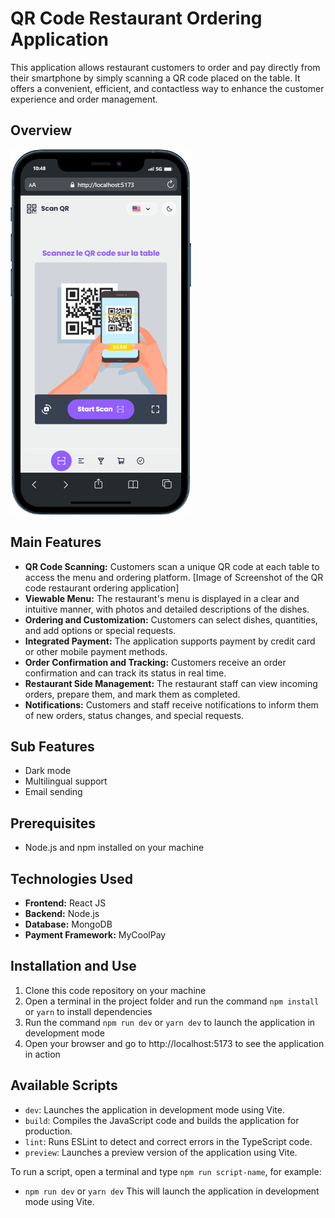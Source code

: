 # QR Code Restaurant Ordering Application

This application allows restaurant customers to order and pay directly from their smartphone by simply scanning a QR code placed on the table. It offers a convenient, efficient, and contactless way to enhance the customer experience and order management.

## Overview

![Capture d'écran de l'application](./public/screenshot.png)

## Main Features

* **QR Code Scanning:** Customers scan a unique QR code at each table to access the menu and ordering platform.
[Image of Screenshot of the QR code restaurant ordering application]
* **Viewable Menu:** The restaurant's menu is displayed in a clear and intuitive manner, with photos and detailed descriptions of the dishes.
* **Ordering and Customization:** Customers can select dishes, quantities, and add options or special requests.
* **Integrated Payment:** The application supports payment by credit card or other mobile payment methods.
* **Order Confirmation and Tracking:** Customers receive an order confirmation and can track its status in real time.
* **Restaurant Side Management:** The restaurant staff can view incoming orders, prepare them, and mark them as completed.
* **Notifications:** Customers and staff receive notifications to inform them of new orders, status changes, and special requests.

## Sub Features

- Dark mode
- Multilingual support
- Email sending

## Prerequisites

- Node.js and npm installed on your machine

## Technologies Used

* **Frontend:** React JS
* **Backend:** Node.js
* **Database:** MongoDB
* **Payment Framework:** MyCoolPay

## Installation and Use

1. Clone this code repository on your machine
2. Open a terminal in the project folder and run the command `npm install` or `yarn` to install dependencies
3. Run the command `npm run dev` or `yarn dev` to launch the application in development mode
4. Open your browser and go to http://localhost:5173 to see the application in action

## Available Scripts

* `dev`: Launches the application in development mode using Vite.
* `build`: Compiles the JavaScript code and builds the application for production.
* `lint`: Runs ESLint to detect and correct errors in the TypeScript code.
* `preview`: Launches a preview version of the application using Vite.

To run a script, open a terminal and type `npm run script-name`, for example:

* `npm run dev` or `yarn dev` This will launch the application in development mode using Vite.
